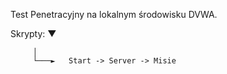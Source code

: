 Test Penetracyjny na lokalnym środowisku DVWA.

Skrypty: ▼

         │
         └───►   Start -> Server -> Misie

